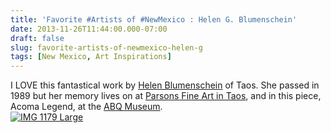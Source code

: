 ```yaml
---
title: 'Favorite #Artists of #NewMexico : Helen G. Blumenschein'
date: 2013-11-26T11:44:00.000-07:00
draft: false
slug: favorite-artists-of-newmexico-helen-g
tags: [New Mexico, Art Inspirations]
---
```


I LOVE this fantastical work by [Helen Blumenschein](http://www.parsonsart.com/home/helen-g-blumenschein) of Taos. She passed in 1989 but her memory lives on at [Parsons Fine Art in Taos](http://www.parsonsart.com/), and in this piece, Acoma Legend, at the [ABQ Museum](http://www.cabq.gov/culturalservices/albuquerque-museum).  
[![IMG 1179 Large](http://www.archinia.com/images/Blog_Pics/IMG_1179_Large.JPG)](http://www.parsonsart.com/home/helen-g-blumenschein)